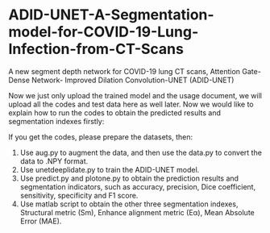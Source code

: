 # ADID-UNET-A-Segmentation-model-for-COVID-19-Lung-Infection-from-CT-Scans
A new segment depth network for COVID-19 lung CT scans, Attention Gate-Dense Network- Improved Dilation Convolution-UNET (ADID-UNET)

Now we just only upload the trained model and the usage document, we will upload all the codes and test data here as well later. Now we would like to explain how to run the codes to obtain the predicted results and segmentation indexes firstly:

If you get the codes, please prepare the datasets, then: 
1. Use aug.py to augment the data, and then use the data.py to convert the data to .NPY format.
2. Use unetdeeplidate.py to train the ADID-UNET model.
3. Use predict.py and plotone.py to obtain the prediction results and segmentation indicators, such as accuracy, precision, Dice coefficient, sensitivity, specificity and F1 score. 
4. Use matlab script to obtain the other three segmentation indexes, Structural metric (Sm), Enhance alignment metric (Eα), Mean Absolute Error (MAE).

